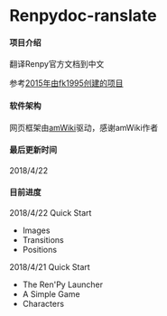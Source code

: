 # Renpydoc-ranslate

#### 项目介绍
翻译Renpy官方文档到中文

参考[2015年由fk1995创建的项目](https://github.com/fk1995/RenPy-Documentation-translations)

#### 软件架构
网页框架由[amWiki](http://amwiki.org/)驱动，感谢amWiki作者

#### 最后更新时间
2018/4/22

#### 目前进度

2018/4/22
Quick Start     
   - Images
   - Transitions
   - Positions

2018/4/21
Quick Start     
   - The Ren'Py Launcher
   - A Simple Game
   - Characters
